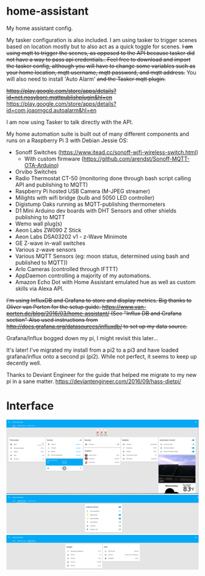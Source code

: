 # home-assistant

My home assistant config. 

My tasker configuration is also included. I am using tasker to trigger scenes based on location mostly but to also act as a quick toggle for scenes. ~~I am using mqtt to trigger the scenes, as opposed to the API because tasker did not have a way to pass api credentials.. Feel free to download and import the tasker config, although you will have to change some variables such as your home location, mqtt username, mqtt password, and mqtt address.~~ You will also need to install 'Auto Alarm' ~~and the Tasker mqtt plugin.~~

~~https://play.google.com/store/apps/details?id=net.nosybore.mqttpublishplugin&hl=en~~
https://play.google.com/store/apps/details?id=com.joaomgcd.autoalarm&hl=en

I am now using Tasker to talk directly with the API.

My home automation suite is built out of many different components and runs on a Raspberry Pi 3 with Debian Jessie OS:

- Sonoff Switches (https://www.itead.cc/sonoff-wifi-wireless-switch.html)
  - With custom firmware (https://github.com/arendst/Sonoff-MQTT-OTA-Arduino)
- Orvibo Switches
- Radio Thermostat CT-50 (monitoring done through bash script calling API and publishing to MQTT)
- Raspberry Pi hosted USB Camera (M-JPEG streamer)
- Milights with wifi bridge (bulb and 5050 LED controller)
- Digistump Oaks running as MQTT-publishing thermometers
- D1 Mini Arduino dev boards with DHT Sensors and other shields publishing to MQTT
- Wemo wall plug(s)
- Aeon Labs ZW090 Z Stick
- Aeon Labs DSA03202 v1 - z-Wave Minimote
- GE Z-wave in-wall switches
- Various z-wave sensors
- Various MQTT Sensors (eg: moon status, determined using bash and published to MQTT))
- Arlo Cameras (controlled through IFTTT)
- AppDaemon controlling a majority of my automations.
- Amazon Echo Dot with Home Assistant emulated hue as well as custom skills via Alexa API.


~~I'm using InfluxDB and Grafana to store and display metrics.
Big thanks to Oliver van Porten for the setup guide. https://www.van-porten.de/blog/2016/03/home-assistant/ (See "Influx DB and Grafana section"
Also used instructions from http://docs.grafana.org/datasources/influxdb/ to set up my data source.~~

Grafana/Influx bogged down my pi, I might revisit this later...

It's later! I've migrated my install from a pi2 to a pi3 and have loaded grafana/influx onto a second pi (pi2). While not perfect, it seems to keep up decently well. 

 
Thanks to Deviant Engineer for the guide that helped me migrate to my new pi in a sane matter. https://deviantengineer.com/2016/09/hass-dietpi/


# Interface
![UI](screenshot1.png)  
![UI2](screenshot2.png)  
![UI](screenshot3.png)
